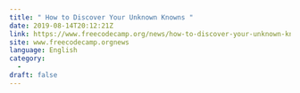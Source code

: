```yaml
---
title: " How to Discover Your Unknown Knowns "
date: 2019-08-14T20:12:21Z
link: https://www.freecodecamp.org/news/how-to-discover-your-unknown-knowns/?utm_medium=RSS&utm_source=news.12bit.vn
site: www.freecodecamp.orgnews
language: English
category:
  -   
draft: false
---
```

